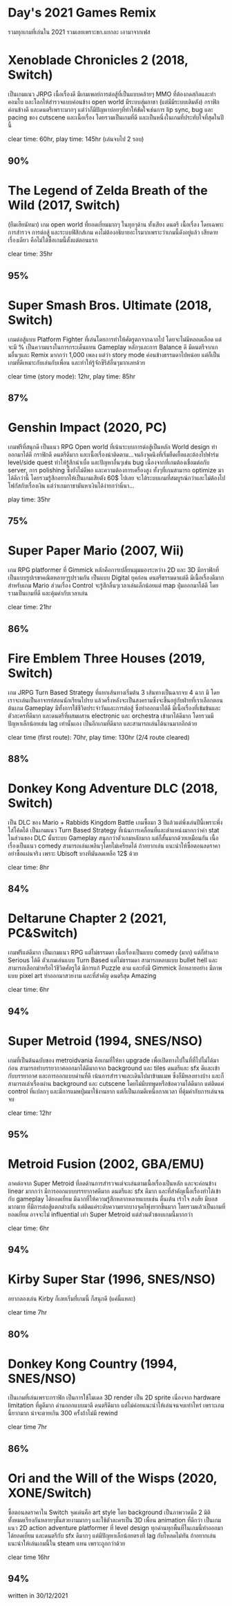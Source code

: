 # Day's 2021 Games Remix
รวมทุกเกมที่เล่นใน 2021 รวมเลยเพราะขก.แยกละ เอามาจากเฟส

# Xenoblade Chronicles 2 (2018, Switch)
เป็นเกมแนว JRPG เนื้อเรื่องดี มีเกมเพลย์การต่อสู้ที่เป็นแบบคล้ายๆ MMO ที่ต้องกดสกิลและทำคอมโบ และโลกให้สำรวจแบบค่อนข้าง open world มีระบบสุ่มกาชา (แต่มีมีระบบเติมตัง) กราฟิกค่อนข้างดี และดนตรีเพราะมากๆ แต่ว่าก็มีปัญหาบ่อยๆที่ทำให้ขัดใจเช่นการ lip sync, bug และ pacing ของ cutscene และเนื้อเรื่อง โดยรวมเป็นเกมที่ดี และเป็นหนึ่งในเกมที่ประทับใจที่สุดในปีนี้

clear time: 60hr, play time: 145hr (เล่นจบไป 2 รอบ)
## 90%

# The Legend of Zelda Breath of the Wild (2017, Switch)
(ยืมเฮียนัทมา) เกม open world ที่ยอดเยี่ยมมากๆ ในทุกๆด้าน ทั้งเสียง ดนตรี เนื้อเรื่อง โดยเฉพาะการสำรวจ การต่อสู้ และระบบฟิสิกส์เกม คงไม่ต้องอธิบายอะไรมากเพราะว่าเกมนี้ดังอยู่แล้ว เสียดายเรื่องเดียว คือไม่ได้ซื้อเกมนี้ตั้งแต่ตอนแรก 

clear time: 35hr
## 95%

# Super Smash Bros. Ultimate (2018, Switch)
เกมต่อสู้แบบ Platform Fighter ที่เล่นโดยการทำให้ศัตรูตกจากฉากไป โดยจะไม่มีหลอดเลือด แต่จะมี % เป็นความแรงในการกระเด็นแทน Gameplay หลักๆและการ Balance ดี มีดนตรีจากเกมอื่นๆและ Remix มากกว่า 1,000 เพลง แต่ว่า story mode ค่อนข้างธรรมดาไปหน่อย แต่ก็เป็นเกมที่ดีเหมาะกับเล่นกับเพื่อน และทำให้รู้จักซีรีส์อื่นๆมากเลยด้วย

clear time (story mode): 12hr, play time: 85hr
## 87%

# Genshin Impact (2020, PC)
เกมฟรีที่สนุกดี เป็นแนว RPG Open world ที่เน้นระบบการต่อสู้เป็นหลัก World design ทำออกมาได้ดี กราฟิกดี ดนตรีดีมาก และเนื้อเรื่องน่าติดตาม...จนถึงจุดนึงที่เริ่มยืดเยื้อและต้องไปฟาร์ม level/side quest ทำให้รู้สึกน่าเบื่อ และปัญหาอื่นๆเช่น bug เนื่องจากที่เกมต้องเชื่อมต่อกับ server, การ polishing ซึ่งยังไม่ดีพอ และความต้องการเครื่องสูง ทั้งๆที่เกมสามารถ optimize มาได้ดีกว่านี้ โดยรวมรู้สึกอยากให้เป็นเกมเสียตัง 60$ ไปเลย จะได้ระบบเกมที่สมบูรณ์กว่าและไม่ต้องไปโฟกัสกับเรื่องเงิน แต่ว่าเกมกาชามันหาเงินได้ง่ายกว่านี่นา…

play time: 35hr
## 75%

# Super Paper Mario (2007, Wii)
เกม RPG platformer ที่ Gimmick หลักคือการเปลี่ยนมุมมองระหว่าง 2D และ 3D มีกราฟิกที่เป็นแบบรูปเรขาคณิตหลายๆรูปรวมกัน เป็นแบบ Digital ยุคก่อน ดนตรีธรรมดาแต่ดี มีเนื้อเรื่องดีมากสำหรับเกม Mario ส่วนเรื่อง Control จะรู้สึกลื่นๆเวลาเล่นเล็กน้อยแต่ map ปุ่มออกมาได้ดี โดยรวมเป็นเกมที่ดี และคุ้มค่ากับเวลาเล่น

clear time: 21hr
## 86%

# Fire Emblem Three Houses (2019, Switch)
เกม JRPG Turn Based Strategy ที่แยกเส้นทางเริ่มต้น 3 เส้นทางเป็นฉากจบ 4 ฉาก มี โดยเราจะเล่นเป็นอาจารย์สอนนักเรียนไปรบ แล้วครึ่งหลังจะเป็นสงครามซึ่งจะขึ้นอยู่กับฝ่ายที่เราเลือกตอนต้นเกม Gameplay มีทั้งการใช้ชีวิตประจำวันและการต่อสู้ ซึ่งทำออกมาได้ดี มีเนื้อเรื่องที่เข้มข้นและตัวละครที่ดีมาก และดนตรีที่ผสมผสาน electronic และ orchestra เข้ามาได้ดีมาก โดยรวมมีปัญหาเล็กน้อยเช่น lag เท่านั้นเอง เป็นอีกเกมที่ดีมาก และสามารถเล่นได้นานมากอีกด้วย

clear time (first route): 70hr, play time: 130hr (2/4 route cleared)
## 88%

# Donkey Kong Adventure DLC (2018, Switch)
เป็น DLC ของ Mario + Rabbids Kingdom Battle เกมซื้อมา 3 ปีแล้วแต่พึ่งเล่นปีนี้เพราะพึ่งใส่โค้ดได้ เป็นเกมแนว Turn Based Strategy ที่เน้นการเคลื่อนที่และตำแหน่งมากกว่าค่า stat ในส่วนของ DLC นั้นระบบ Gameplay สนุกกว่าตัวเกมหลักมาก แต่ก็สั้นมากด้วยเหมือนกัน เนื้อเรื่องเป็นแนว comedy สามารถเล่นเพลินๆโดยไม่เครียดได้ ถ้าอยากเล่น แนะนำให้ซื้อตอนลดราคา อย่าซื้อแผ่นจริง เพราะ Ubisoft บางทีมันลดเหลือ 12$ ด้วย

clear time: 8hr
## 84%

# Deltarune Chapter 2 (2021, PC&Switch)
เกมฟรีแต่ดีมาก เป็นเกมแนว RPG แต่ไม่ธรรมดา เนื้อเรื่องเป็นแบบ comedy (มาก) แต่ก็ทำฉาก Serious ได้ดี ตัวเกมเล่นแบบ Turn Based แต่ไม่ธรรมดา สามารถหลบแบบ bullet hell และสามารถเลือกฆ่าหรือไว้ชีวิตศัตรูได้ มีการแก้ Puzzle ตาม และยังมี Gimmick อีกหลายอย่าง มีภาพแบบ pixel art ทำออกมาสวยงาม และที่สำคัญ ดนตรีสุด Amazing

clear time: 6hr
## 94%

# Super Metroid (1994, SNES/NSO)
เกมที่เป็นต้นฉบับของ metroidvania คือเกมที่ให้หา upgrade เพื่อเปิดทางไปในที่ที่ไปไม่ได้มาก่อน สามารถทำบรรยากาศออกมาได้ดีมากจาก background และ tiles ดนตรีและ sfx ดีและเข้ากับบรรยากาศ และการออกแบบด่านที่ดี เน้นการสำรวจและเดินไปมาข้ามแมพ ซึ่งก็มีหลงทางบ้าง และก็สามารถเล่าเรื่องผ่าน background และ cutscene โดยไม่มีบทพูดหรือข้อความได้ดีมาก แต่ติดแค่ control ที่แปลกๆ และมีการแมพปุ่มมาใช้งานยาก แต่ก็เป็นเกมดีเหนือกาลเวลา ที่คุ้มค่ากับการเล่นจนจบ

clear time: 12hr
## 95%

# Metroid Fusion (2002, GBA/EMU)
ภาคต่อจาก Super Metroid ที่ลดด้านการสำรวจแต่จะเล่นตามเนื้อเรื่องเป็นหลัก และจะค่อนข้าง linear มากกว่า มีการออกแบบบรรยากาศดีมาก ดนตรีและ sfx ดีมาก และที่สำคัญเนื้อเรื่องทำได้เข้ากับ gameplay ได้ยอดเยี่ยม มีฉากที่ให้ความรู้สึกหลากหลายแบบเช่น ตื่นเต้น เร้าใจ สงสัย มีบอสมากมาย ที่มีการต่อสู้แตกต่างกัน แต่ติดแค่ระดับความยากบางจุดก็พุ่งยากขึ้นมาก โดยรวมแล้วเป็นเกมที่ยอดเยี่ยม อาจจะไม่ influential เท่า Super Metroid แต่ส่วนตัวชอบเกมนี้มากกว่า

clear time: 6hr
## 94%

# Kirby Super Star (1996, SNES/NSO)
อยากลองเล่น Kirby ก็เลยเริ่มที่เกมนี้ ก็สนุกดี (แค่นี้แหละ)

clear time 7hr
## 80%

# Donkey Kong Country (1994, SNES/NSO)
เป็นเกมที่เล่นเพราะกราฟิก เป็นการใช้โมเดล 3D render เป็น 2D sprite เนื่องจาก hardware limitation ที่ดูดีมาก ด่านออกแบบมาดี ดนตรีดีมาก แต่ไม่ค่อยแนะนำให้เล่นจนจบเท่าไหร่ เพราะเกมนี้ยากมาก น่าจะตายเกิน 300 ครั้งถ้าไม่มี rewind

clear time 7hr
## 86%

# Ori and the Will of the Wisps (2020, XONE/Switch)
ซื้อตอนลดราคาใน Switch จุดเด่นคือ art style โดย background เป็นภาพวาดมือ 2 มิติทั้งหมดเรียงกันหลายๆชั้นสวยงามมากๆ และใช้ตัวละครเป็น 3D เพื่อน animation ที่ดีกว่า เป็นเกมแนว 2D action adventure platformer ที่ level design ทุกด่านทุกพื้นที่ในเกมนี้ทำออกมาได้ยอดเยี่ยม และดนตรีกับ sfx ดีมากๆ แต่มีปัญหาเล็กน้อยตรงที่ lag กับโหลดไม่ทัน 
ถ้าอยากเล่นแนะนำให้เล่นเกมนี้ใน steam แทน เพราะถูกกว่าด้วย

clear time 16hr
## 94%
written in 30/12/2021